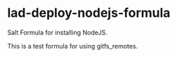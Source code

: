 # lad-deploy-nodejs-formula
Salt Formula for installing NodeJS.

This is a test formula for using gitfs_remotes.
